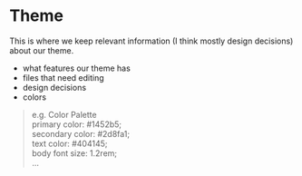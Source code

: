 # Theme

This is where we keep relevant information (I think mostly design decisions) about our theme.

- what features our theme has
- files that need editing
- design decisions
- colors

> e.g. Color Palette <br> primary color: #1452b5; <br> secondary color: #2d8fa1; <br> text color: #404145; <br>  body font size: 1.2rem; <br>...